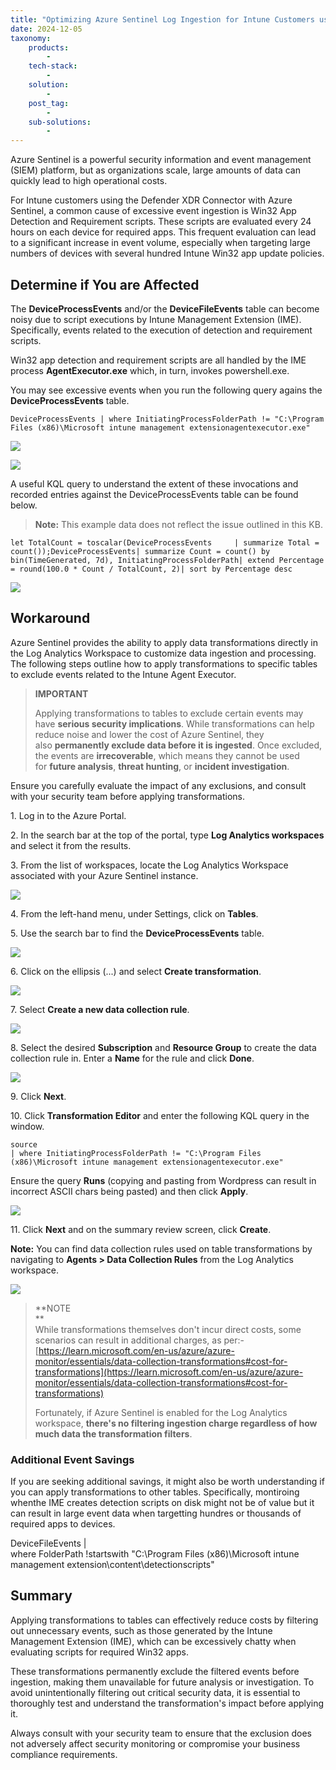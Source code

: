 ```yaml
---
title: "Optimizing Azure Sentinel Log Ingestion for Intune Customers using the Defender XDR Connector"
date: 2024-12-05
taxonomy:
    products:
        - 
    tech-stack:
        - 
    solution:
        - 
    post_tag:
        - 
    sub-solutions:
        - 
---
```


Azure Sentinel is a powerful security information and event management (SIEM) platform, but as organizations scale, large amounts of data can quickly lead to high operational costs.

For Intune customers using the Defender XDR Connector with Azure Sentinel, a common cause of excessive event ingestion is Win32 App Detection and Requirement scripts. These scripts are evaluated every 24 hours on each device for required apps. This frequent evaluation can lead to a significant increase in event volume, especially when targeting large numbers of devices with several hundred Intune Win32 app update policies.

## Determine if You are Affected

The **DeviceProcessEvents** and/or the **DeviceFileEvents** table can become noisy due to script executions by Intune Management Extension (IME). Specifically, events related to the execution of detection and requirement scripts.

Win32 app detection and requirement scripts are all handled by the IME process **AgentExecutor.exe** which, in turn, invokes powershell.exe.

You may see excessive events when you run the following query agains the **DeviceProcessEvents** table.

```
DeviceProcessEvents | where InitiatingProcessFolderPath != "C:\Program Files (x86)\Microsoft intune management extensionagentexecutor.exe"
```

![](/_images/sentinel_data_kql_query.jpg)

![](/_images/sentinel_data.jpg)

A useful KQL query to understand the extent of these invocations and recorded entries against the DeviceProcessEvents table can be found below.

> **Note:** This example data does not reflect the issue outlined in this KB.

```
let TotalCount = toscalar(DeviceProcessEvents     | summarize Total = count());DeviceProcessEvents| summarize Count = count() by bin(TimeGenerated, 7d), InitiatingProcessFolderPath| extend Percentage = round(100.0 * Count / TotalCount, 2)| sort by Percentage desc
```

![](/_images/kql_sentinel_example.jpg)

## Workaround

Azure Sentinel provides the ability to apply data transformations directly in the Log Analytics Workspace to customize data ingestion and processing. The following steps outline how to apply transformations to specific tables to exclude events related to the Intune Agent Executor.

> **IMPORTANT**
> 
> Applying transformations to tables to exclude certain events may have **serious security implications**. While transformations can help reduce noise and lower the cost of Azure Sentinel, they also **permanently exclude data before it is ingested**. Once excluded, the events are **irrecoverable**, which means they cannot be used for **future analysis**, **threat hunting**, or **incident investigation**.

Ensure you carefully evaluate the impact of any exclusions, and consult with your security team before applying transformations.

1\. Log in to the Azure Portal.

2\. In the search bar at the top of the portal, type **Log Analytics workspaces** and select it from the results.

3\. From the list of workspaces, locate the Log Analytics Workspace associated with your Azure Sentinel instance.

![](/_images/sentinel_1.jpg)

4\. From the left-hand menu, under Settings, click on **Tables**.

5\. Use the search bar to find the **DeviceProcessEvents** table.

![](/_images/sentinel_2.jpg)

6\. Click on the ellipsis (...) and select **Create transformation**.

![](/_images/sentinel_3.jpg)

7\. Select **Create a new data collection rule**.

![](/_images/sentinel_4.jpg)

8\. Select the desired **Subscription** and **Resource Group** to create the data collection rule in. Enter a **Name** for the rule and click **Done**.

![](/_images/sentinel_5.jpg)

9\. Click **Next**.

10\. Click **Transformation Editor** and enter the following KQL query in the window.

```
source
| where InitiatingProcessFolderPath != "C:\Program Files (x86)\Microsoft intune management extensionagentexecutor.exe"
```

Ensure the query **Runs** (copying and pasting from Wordpress can result in incorrect ASCII chars being pasted) and then click **Apply**.

![](/_images/sentinel_6.jpg)

11\. Click **Next** and on the summary review screen, click **Create**.

**Note:** You can find data collection rules used on table transformations by navigating to **Agents > Data Collection Rules** from the Log Analytics workspace.

![](/_images/sentinel_7.jpg)

> **NOTE  
> **  
> While transformations themselves don't incur direct costs, some scenarios can result in additional charges, as per:- [https://learn.microsoft.com/en-us/azure/azure-monitor/essentials/data-collection-transformations#cost-for-transformations](https://learn.microsoft.com/en-us/azure/azure-monitor/essentials/data-collection-transformations#cost-for-transformations)
> 
> Fortunately, if Azure Sentinel is enabled for the Log Analytics workspace, **there's no filtering ingestion charge regardless of how much data the transformation filters**.

### Additional Event Savings

If you are seeking additional savings, it might also be worth understanding if you can apply transformations to other tables. Specifically, montiroing whenthe IME creates detection scripts on disk might not be of value but it can result in large event data when targetting hundres or thousands of required apps to devices.

DeviceFileEvents |  
where FolderPath !startswith "C:\\Program Files (x86)\\Microsoft intune management extension\\content\\detectionscripts"

## Summary

Applying transformations to tables can effectively reduce costs by filtering out unnecessary events, such as those generated by the Intune Management Extension (IME), which can be excessively chatty when evaluating scripts for required Win32 apps.

These transformations permanently exclude the filtered events before ingestion, making them unavailable for future analysis or investigation. To avoid unintentionally filtering out critical security data, it is essential to thoroughly test and understand the transformation's impact before applying it.

Always consult with your security team to ensure that the exclusion does not adversely affect security monitoring or compromise your business compliance requirements.